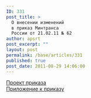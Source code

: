 ```yaml
---
ID: 331
post_title: >
  О внесении изменений
  в приказ Минтранса
  России от 21.02.11 № 62
author: apsrt
post_excerpt: ""
layout: post
permalink: /base/articles/331
published: true
post_date: 2011-08-29 14:06:00
---
```

<a href="http://www.apsrt.ru/docs/proekt25.doc">Проект приказа</a><br />
<a href="http://www.apsrt.ru/docs/pril25.doc">Приложение к приказу</a>